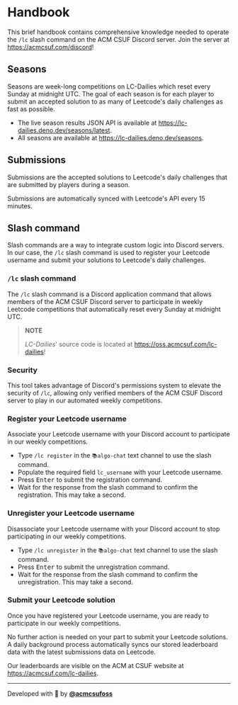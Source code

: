 # Handbook

This brief handbook contains comprehensive knowledge needed to operate the `/lc`
slash command on the ACM CSUF Discord server. Join the server at
<https://acmcsuf.com/discord>!

## Seasons

Seasons are week-long competitions on LC-Dailies which reset every Sunday at
midnight UTC. The goal of each season is for each player to submit an accepted
solution to as many of Leetcode's daily challenges as fast as possible.

- The live season results JSON API is available at
  <https://lc-dailies.deno.dev/seasons/latest>.
- All seasons are available at <https://lc-dailies.deno.dev/seasons>.

## Submissions

Submissions are the accepted solutions to Leetcode's daily challenges that are
submitted by players during a season.

Submissions are automatically synced with Leetcode's API every 15 minutes.

## Slash command

Slash commands are a way to integrate custom logic into Discord servers. In our
case, the `/lc` slash command is used to register your Leetcode username and
submit your solutions to Leetcode's daily challenges.

### `/lc` slash command

The `/lc` slash command is a Discord application command that allows members of
the ACM CSUF Discord server to participate in weekly Leetcode competitions that
automatically reset every Sunday at midnight UTC.

> **NOTE**
>
> _LC-Dailies_' source code is located at <https://oss.acmcsuf.com/lc-dailies>!

### Security

This tool takes advantage of Discord's permissions system to elevate the
security of `/lc`, allowing only verified members of the ACM CSUF Discord server
to play in our automated weekly competitions.

### Register your Leetcode username

Associate your Leetcode username with your Discord account to participate in our
weekly competitions.

- Type `/lc register` in the `📚algo-chat` text channel to use the slash
  command.
- Populate the required field `lc_username` with your Leetcode username.
- Press <kbd>Enter</kbd> to submit the registration command.
- Wait for the response from the slash command to confirm the registration. This
  may take a second.

### Unregister your Leetcode username

Disassociate your Leetcode username with your Discord account to stop
participating in our weekly competitions.

- Type `/lc unregister` in the `📚algo-chat` text channel to use the slash
  command.
- Press <kbd>Enter</kbd> to submit the unregistration command.
- Wait for the response from the slash command to confirm the unregistration.
  This may take a second.

### Submit your Leetcode solution

Once you have registered your Leetcode username, you are ready to participate in
our weekly competitions.

No further action is needed on your part to submit your Leetcode solutions. A
daily background process automatically syncs our stored leaderboard data with
the latest submissions data on Leetcode.

Our leaderboards are visible on the ACM at CSUF website at
<https://acmcsuf.com/lc-dailies>.

---

Developed with 💖 by [**@acmcsufoss**](https://oss.acmcsuf.com/)
